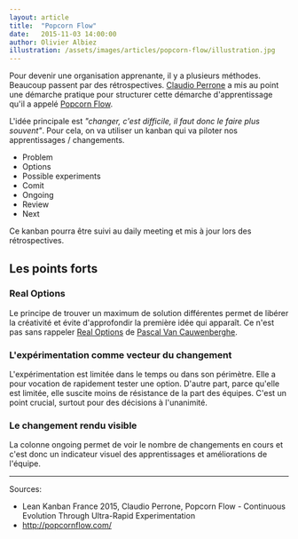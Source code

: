 ```yaml
---
layout: article
title:  "Popcorn Flow"
date:   2015-11-03 14:00:00
author: Olivier Albiez
illustration: /assets/images/articles/popcorn-flow/illustration.jpg
---
```


Pour devenir une organisation apprenante, il y a plusieurs méthodes. Beaucoup passent par des rétrospectives. [Claudio Perrone] a mis au point une démarche pratique pour structurer cette démarche d'apprentissage qu'il a appelé [Popcorn Flow].

L'idée principale est _"changer, c'est difficile, il faut donc le faire plus souvent"_. Pour cela, on va utiliser un kanban qui va piloter nos apprentissages / changements.

- Problem
- Options
- Possible experiments
- Comit
- Ongoing
- Review
- Next

Ce kanban pourra être suivi au daily meeting et mis à jour lors des rétrospectives.


## Les points forts

### Real Options

Le principe de trouver un maximum de solution différentes permet de libérer la créativité et évite d'approfondir la première idée qui apparaît. Ce n'est pas sans rappeler [Real Options] de [Pascal Van Cauwenberghe].


### L'expérimentation comme vecteur du changement

L'expérimentation est limitée dans le temps ou dans son périmètre. Elle a pour vocation de rapidement tester une option. D'autre part, parce qu'elle est limitée, elle suscite moins de résistance de la part des équipes. C'est un point crucial, surtout pour des décisions à l'unanimité.


### Le changement rendu visible

La colonne ongoing permet de voir le nombre de changements en cours et c'est donc un indicateur visuel des apprentissages et améliorations de l'équipe.

---
Sources:

- Lean Kanban France 2015, Claudio Perrone, Popcorn Flow - Continuous Evolution Through Ultra-Rapid Experimentation
- <http://popcornflow.com/>

[Claudio Perrone]: https://www.linkedin.com/in/claudioperrone
[Popcorn Flow]: http://popcornflow.com/
[Real Options]: http://www.agilecoach.net/coach-tools/real-options/
[Pascal Van Cauwenberghe]: https://www.linkedin.com/in/pascalvancauwenberghe

